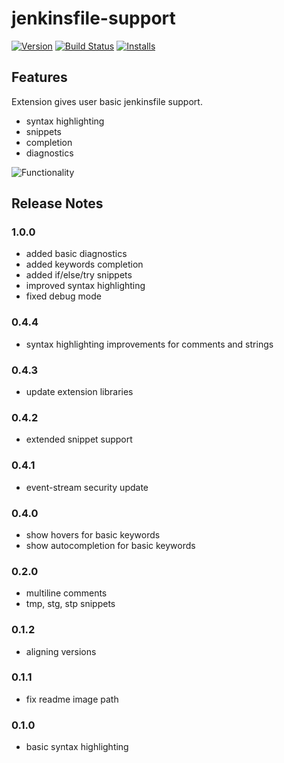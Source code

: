 # jenkinsfile-support
[![Version][version-badge]][version] [![Build Status][build-badge]][build] [![Installs][installs-badge]][installs]

[version-badge]: https://vsmarketplacebadge.apphb.com/version/ivory-lab.jenkinsfile-support.svg
[version]: https://marketplace.visualstudio.com/items?itemName=ivory-lab.jenkinsfile-support
[build-badge]: https://dev.azure.com/ivory-lab/jenkinsfile-support/_apis/build/status/sgwozdz.jenkinsfile-support
[build]: https://dev.azure.com/ivory-lab/jenkinsfile-support/_build/latest?definitionId=1
[installs-badge]: https://vsmarketplacebadge.apphb.com/installs-short/ivory-lab.jenkinsfile-support.svg
[installs]: https://marketplace.visualstudio.com/items?itemName=ivory-lab.jenkinsfile-support

## Features

Extension gives user basic jenkinsfile support.

* syntax highlighting
* snippets
* completion
* diagnostics

![Functionality](images/functionality.png)

## Release Notes

### 1.0.0
- added basic diagnostics
- added keywords completion
- added if/else/try snippets
- improved syntax highlighting
- fixed debug mode

### 0.4.4
- syntax highlighting improvements for comments and strings

### 0.4.3
- update extension libraries

### 0.4.2
- extended snippet support

### 0.4.1
- event-stream security update

### 0.4.0
- show hovers for basic keywords
- show autocompletion for basic keywords

### 0.2.0
* multiline comments
* tmp, stg, stp snippets

### 0.1.2
* aligning versions

### 0.1.1
* fix readme image path

### 0.1.0
* basic syntax highlighting
